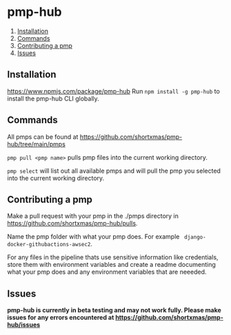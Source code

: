 # pmp-hub

1. [Installation](#installation)
2. [Commands](#commands)
3. [Contributing a pmp](#contributing-a-pmp)
4. [Issues](#issues)

## Installation

https://www.npmjs.com/package/pmp-hub
Run ```npm install -g pmp-hub``` to install the pmp-hub CLI globally.

## Commands

All pmps can be found at https://github.com/shortxmas/pmp-hub/tree/main/pmps

```pmp pull <pmp name>``` pulls pmp files into the current working directory.

```pmp select``` will list out all available pmps and will pull the pmp you selected into the current working directory.


## Contributing a pmp

Make a pull request with your pmp in the ./pmps directory in https://github.com/shortxmas/pmp-hub/pulls.

Name the pmp folder with what your pmp does. For example ``` django-docker-githubactions-awsec2```.

For any files in the pipeline thats use sensitive information like credentials, store them with environment variables and create a readme documenting what your pmp does and any environment variables that are neeeded.

## Issues

**pmp-hub is currently in beta testing and may not work fully. Please make issues for any errors encountered at https://github.com/shortxmas/pmp-hub/issues**